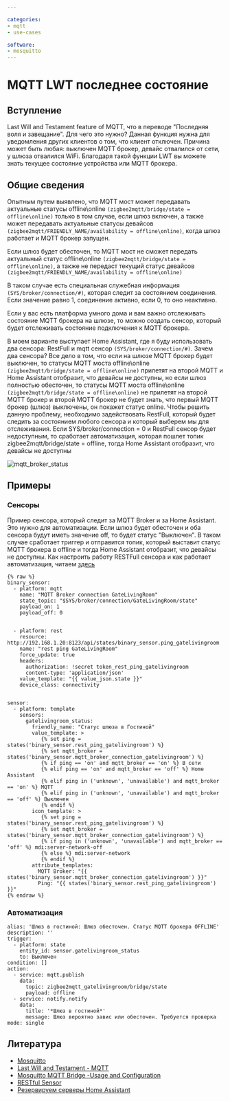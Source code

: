 ```yaml
---

categories:
- mqtt
- use-cases

software:
- mosquitto
---
```

# MQTT LWT последнее состояние

## Вступление
Last Will and Testament feature of MQTT, что в переводе "Последняя воля и завещание". Для чего это нужно? Данная функция нужна для уведомления других клиентов о том, что клиент отключен. Причина может быть любая: выключен MQTT брокер, девайс отвалился от сети, у шлюза отвалился WiFi. Благодаря такой функции LWT вы можете знать текущее состояние устройства или MQTT брокера.




## Общие сведения

Опытным путем выявлено, что MQTT мост может передавать актуальные статусы offline\online `(zigbee2mqtt/bridge/state = offline\online)` только в том случае, если шлюз включен, а также может передавать актуальные статусы девайсов `(zigbee2mqtt/FRIENDLY_NAME/availability = offline\online)`, когда шлюз работает и MQTT брокер запущен.

Если шлюз будет обесточен, то MQTT мост не сможет передать актуальный статус offline\online `(zigbee2mqtt/bridge/state = offline\online)`, а также не передаст текущий статус девайсов `(zigbee2mqtt/FRIENDLY_NAME/availability = offline\online)`

В таком случае есть специальная служебная информация `(SYS/broker/connection/#)`, которая следит за состоянием соединения. Если значение равно 1, соединение активно, если 0, то оно неактивно.

Если у вас есть платформа умного дома и вам важно отслеживать состояние MQTT брокера на шлюзе, то можно создать сенсор, который будет отслеживать состояние подключения к MQTT брокера.

В моем варианте выступает Home Assistant, где я буду использовать два сенсора: RestFull и mqtt сенсор `(SYS/broker/connection/#)`. Зачем два сенсора? Все дело в том, что если на шлюзе MQTT брокер будет выключен, то статусы MQTT моста offline\online `(zigbee2mqtt/bridge/state = offline\online)` прилетят на второй MQTT и Home Assistant отобразит, что девайсы не доступны, но если шлюз полностью обесточен, то статусы MQTT моста offline\online `(zigbee2mqtt/bridge/state = offline\online)` не прилетят на второй MQTT брокер и второй MQTT брокер не будет знать, что первый MQTT брокер (шлюз) выключены, он покажет статус online. Чтобы решить данную проблему, необходимо задействовать RestFull, который будет следить за состоянием любого сенсора и который выберем мы для отслеживания. Если SYS/broker/connection = 0 и RestFull сенсор будет недоступным, то сработает автоматизация, которая пошлет топик zigbee2mqtt/bridge/state = offline, тогда Home Assistant отобразит, что девайсы не доступны

![mqtt_broker_status](https://user-images.githubusercontent.com/64090632/143300851-51920f33-14b7-4b80-9a04-4fded715be11.jpg)


## Примеры

### Сенсоры
Пример сенсора, который следит за MQTT Broker и за Home Assistant. Это нужно для автоматизации. Если шлюз будет обесточен и оба сенсора будут иметь значение off, то будет статус "Выключен". В таком случае сработает триггер и отправится топик, который выставит статус MQTT брокера в offline и тогда Home Assistant отобразит, что девайсы не доступны. Как настроить работу RESTFull сенсора и как работает автоматизация, читаем [здесь](https://zen.yandex.ru/media/id/5f5bea45267c75477b342dab/rezerviruem-servery-home-assistant-6037f38bd4391d5d927ee7d5)

```
{% raw %}
binary_sensor:
  - platform: mqtt
    name: "MQTT Broker connection GateLivingRoom"
    state_topic: "$SYS/broker/connection/GateLivingRoom/state"
    payload_on: 1
    payload_off: 0


  - platform: rest
    resource: http://192.168.1.20:8123/api/states/binary_sensor.ping_gatelivingroom
    name: "rest ping GateLivingRoom"
    force_update: true
    headers:
      authorization: !secret token_rest_ping_gatelivingroom
      content-type: 'application/json'
    value_template: "{{ value_json.state }}"
    device_class: connectivity


sensor:
  - platform: template
    sensors:
      gatelivingroom_status:
        friendly_name: "Статус шлюза в Гостиной"
        value_template: >
           {% set ping = states('binary_sensor.rest_ping_gatelivingroom') %}
           {% set mqtt_broker = states('binary_sensor.mqtt_broker_connection_gatelivingroom') %}
           {% if ping == 'on' and mqtt_broker == 'on' %} В сети
           {% elif ping == 'on' and mqtt_broker == 'off' %} Home Assistant
           {% elif ping in ('unknown', 'unavailable') and mqtt_broker == 'on' %} MQTT
           {% elif ping in ('unknown', 'unavailable') and mqtt_broker == 'off' %} Выключен
           {% endif %}
        icon_template: >
           {% set ping = states('binary_sensor.rest_ping_gatelivingroom') %}
           {% set mqtt_broker = states('binary_sensor.mqtt_broker_connection_gatelivingroom') %}
           {% if ping in ('unknown', 'unavailable') and mqtt_broker == 'off' %} mdi:server-network-off
           {% else %} mdi:server-network
           {% endif %}
        attribute_templates:
          MQTT Broker: "{{ states('binary_sensor.mqtt_broker_connection_gatelivingroom') }}"
          Ping: "{{ states('binary_sensor.rest_ping_gatelivingroom') }}"
{% endraw %}
```

### Автоматизация
```
alias: 'Шлюз в гостиной: Шлюз обесточен. Статус MQTT брокера OFFLINE'
description: ''
trigger:
  - platform: state
    entity_id: sensor.gatelivingroom_status
    to: Выключен
condition: []
action:
  - service: mqtt.publish
    data:
      topic: zigbee2mqtt_gatelivingroom/bridge/state
      payload: offline
  - service: notify.notify
    data:
      title: '*Шлюз в гостиной*'
      message: Шлюз вероятно завис или обесточен. Требуется проверка
mode: single

```


## Литература
* [Mosquitto](https://mosquitto.org/man/mosquitto-8.html)
* [Last Will and Testament - MQTT](https://www.hivemq.com/blog/mqtt-essentials-part-9-last-will-and-testament/)
* [Mosquitto MQTT Bridge -Usage and Configuration](http://www.steves-internet-guide.com/mosquitto-bridge-configuration/)
* [RESTful Sensor](https://www.home-assistant.io/integrations/sensor.rest)
* [Резервируем серверы Home Assistant](https://zen.yandex.ru/media/id/5f5bea45267c75477b342dab/rezerviruem-servery-home-assistant-6037f38bd4391d5d927ee7d5)



